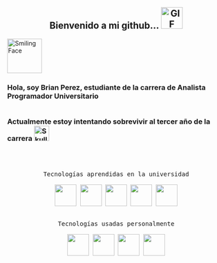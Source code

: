 <h2 align="center">Bienvenido a mi github... <img alt="GIF" src="https://i.pinimg.com/originals/9e/a7/2e/9ea72ef078139ced289852e8a4ea0c5c.gif" width="50" height="50"/></h2>
<img src="https://raw.githubusercontent.com/Tarikul-Islam-Anik/Animated-Fluent-Emojis/master/Emojis/Smilies/Smiling%20Face.png" alt="Smiling Face" width="80" height="80" />

<h3>Hola, soy Brian Perez, estudiante de la carrera de Analista Programador Universitario</h3>
<div style="display:flex">
<h3 style="margin-right:10px">Actualmente estoy intentando sobrevivir al tercer año de la carrera <img src="https://raw.githubusercontent.com/Tarikul-Islam-Anik/Animated-Fluent-Emojis/master/Emojis/Smilies/Skull.png" alt="Skull" width="35" height="35" /> </h3> 
</div>


<br>
<br>

<div style="display:inline-block;" align=center>
    <kbd style="margin: 15px; display: inline-block;">
        <kbd>Tecnologías aprendidas en la universidad</kbd>
        <br>
        <br>
        <img width="50px" src="https://cdn.jsdelivr.net/gh/devicons/devicon@latest/icons/java/java-original-wordmark.svg" />
        <img width="50px" src="https://cdn.jsdelivr.net/gh/devicons/devicon@latest/icons/csharp/csharp-plain.svg" />    
        <img width="50px" src="https://cdn.jsdelivr.net/gh/devicons/devicon@latest/icons/visualstudio/visualstudio-original.svg" />
        <img width="50px" src="https://cdn.jsdelivr.net/gh/devicons/devicon@latest/icons/unifiedmodelinglanguage/unifiedmodelinglanguage-original.svg" />
        <img width="50" src="https://img.icons8.com/fluency/48/pascal.png" />
    </kbd>
    <kbd style="margin: 15px; display: inline-block;">
        <kbd>Tecnologías usadas personalmente</kbd>
        <br>
        <br>
        <img width="50px" src="https://cdn.jsdelivr.net/gh/devicons/devicon@latest/icons/intellij/intellij-original.svg" />
        <img width="50px" src="https://cdn.jsdelivr.net/gh/devicons/devicon@latest/icons/git/git-plain-wordmark.svg" />
        <img width="50px" src="https://cdn.jsdelivr.net/gh/devicons/devicon@latest/icons/dbeaver/dbeaver-original.svg" />
        <img width="50px" src="https://cdn.jsdelivr.net/gh/devicons/devicon@latest/icons/docker/docker-original-wordmark.svg" />
    </kbd>
</div>